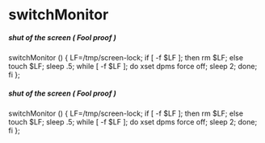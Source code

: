 # switchMonitor

##### shut of the screen ( Fool proof )

   switchMonitor  () { LF=/tmp/screen-lock; if [ -f $LF ]; then rm $LF; else touch $LF; sleep .5; while [ -f  $LF ]; do xset dpms force off; sleep 2; done; fi };

##### shut of the screen ( Fool proof )

   switchMonitor  () { LF=/tmp/screen-lock; if [ -f $LF ]; then rm $LF; else touch $LF; sleep .5; while [ -f  $LF ]; do xset dpms force off; sleep 2; done; fi };
